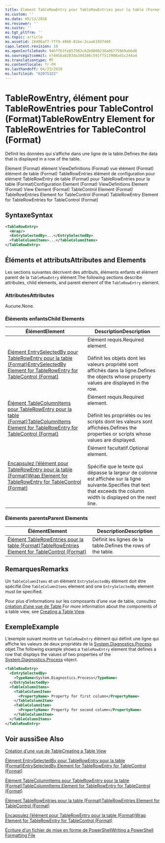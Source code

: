 ```yaml
---
title: Élément TableRowEntry pour TableRowEntries pour la table (Format) | Microsoft Docs
ms.custom: ''
ms.date: 09/13/2016
ms.reviewer: ''
ms.suite: ''
ms.tgt_pltfrm: ''
ms.topic: article
ms.assetid: 18d86af7-7ff9-4968-81be-2caa61937d49
caps.latest.revision: 10
ms.openlocfilehash: 946ffb3fe857503c02b9000238a86775969abbd6
ms.sourcegitcommit: e7445ba8203da304286c591ff513900ad1c244a4
ms.translationtype: MT
ms.contentlocale: fr-FR
ms.lasthandoff: 04/23/2019
ms.locfileid: "62075322"
---
```

# <a name="tablerowentry-element-for-tablerowentries-for-tablecontrol-format"></a><span data-ttu-id="9c737-102">TableRowEntry, élément pour TableRowEntries pour TableControl (Format)</span><span class="sxs-lookup"><span data-stu-id="9c737-102">TableRowEntry Element for TableRowEntries for TableControl (Format)</span></span>

<span data-ttu-id="9c737-103">Définit les données qui s’affiche dans une ligne de la table.</span><span class="sxs-lookup"><span data-stu-id="9c737-103">Defines the data that is displayed in a row of the table.</span></span>

<span data-ttu-id="9c737-104">Élément (Format) élément ViewDefinitions (Format) vue élément (Format) élément de table (Format) TableRowEntries élément de configuration pour élément TableRowEntry de table (Format) pour TableRowEntries pour la table (Format)</span><span class="sxs-lookup"><span data-stu-id="9c737-104">Configuration Element (Format) ViewDefinitions Element (Format) View Element (Format) TableControl Element (Format) TableRowEntries Element for TableControl (Format) TableRowEntry Element for TableRowEntries for TableControl (Format)</span></span>

## <a name="syntax"></a><span data-ttu-id="9c737-105">Syntaxe</span><span class="sxs-lookup"><span data-stu-id="9c737-105">Syntax</span></span>

```xml
<TableRowEntry>
  <Wrap/>
  <EntrySelectedBy>...</EntrySelectedBy>
  <TableColumnItems>...</TableColumnItems>
</TableRowEntry>
```

## <a name="attributes-and-elements"></a><span data-ttu-id="9c737-106">Éléments et attributs</span><span class="sxs-lookup"><span data-stu-id="9c737-106">Attributes and Elements</span></span>

<span data-ttu-id="9c737-107">Les sections suivantes décrivent des attributs, éléments enfants et élément parent de la `TableRowEntry` élément.</span><span class="sxs-lookup"><span data-stu-id="9c737-107">The following sections describe attributes, child elements, and parent element of the `TableRowEntry` element.</span></span>

### <a name="attributes"></a><span data-ttu-id="9c737-108">Attributes</span><span class="sxs-lookup"><span data-stu-id="9c737-108">Attributes</span></span>

<span data-ttu-id="9c737-109">Aucune.</span><span class="sxs-lookup"><span data-stu-id="9c737-109">None.</span></span>

### <a name="child-elements"></a><span data-ttu-id="9c737-110">Éléments enfants</span><span class="sxs-lookup"><span data-stu-id="9c737-110">Child Elements</span></span>

|<span data-ttu-id="9c737-111">Élément</span><span class="sxs-lookup"><span data-stu-id="9c737-111">Element</span></span>|<span data-ttu-id="9c737-112">Description</span><span class="sxs-lookup"><span data-stu-id="9c737-112">Description</span></span>|
|-------------|-----------------|
|[<span data-ttu-id="9c737-113">Élément EntrySelectedBy pour TableRowEntry pour la table (Format)</span><span class="sxs-lookup"><span data-stu-id="9c737-113">EntrySelectedBy Element for TableRowEntry for TableControl (Format)</span></span>](./entryselectedby-element-for-tablerowentry-for-tablecontrol-format.md)|<span data-ttu-id="9c737-114">Élément requis.</span><span class="sxs-lookup"><span data-stu-id="9c737-114">Required element.</span></span><br /><br /> <span data-ttu-id="9c737-115">Définit les objets dont les valeurs propriété sont affichés dans la ligne.</span><span class="sxs-lookup"><span data-stu-id="9c737-115">Defines the objects whose property values are displayed in the row.</span></span>|
|[<span data-ttu-id="9c737-116">Élément TableColumnItems pour TableRowEntry pour la table (Format)</span><span class="sxs-lookup"><span data-stu-id="9c737-116">TableColumnItems Element for TableRowEntry for TableControl (Format)</span></span>](./tablecolumnitems-element-for-tablerowentry-for-tablecontrol-format.md)|<span data-ttu-id="9c737-117">Élément requis.</span><span class="sxs-lookup"><span data-stu-id="9c737-117">Required element.</span></span><br /><br /> <span data-ttu-id="9c737-118">Définit les propriétés ou les scripts dont les valeurs sont affichées.</span><span class="sxs-lookup"><span data-stu-id="9c737-118">Defines the properties or scripts whose values are displayed.</span></span>|
|[<span data-ttu-id="9c737-119">Encapsulez l’élément pour TableRowEntry pour la table (Format)</span><span class="sxs-lookup"><span data-stu-id="9c737-119">Wrap Element for TableRowEntry for TableControl (Format)</span></span>](./wrap-element-for-tablerowentry-for-tablecontrol-format.md)|<span data-ttu-id="9c737-120">Élément facultatif.</span><span class="sxs-lookup"><span data-stu-id="9c737-120">Optional element.</span></span><br /><br /> <span data-ttu-id="9c737-121">Spécifie que le texte qui dépasse la largeur de colonne est affichée sur la ligne suivante.</span><span class="sxs-lookup"><span data-stu-id="9c737-121">Specifies that text that exceeds the column width is displayed on the next line.</span></span>|

### <a name="parent-elements"></a><span data-ttu-id="9c737-122">Éléments parents</span><span class="sxs-lookup"><span data-stu-id="9c737-122">Parent Elements</span></span>

|<span data-ttu-id="9c737-123">Élément</span><span class="sxs-lookup"><span data-stu-id="9c737-123">Element</span></span>|<span data-ttu-id="9c737-124">Description</span><span class="sxs-lookup"><span data-stu-id="9c737-124">Description</span></span>|
|-------------|-----------------|
|[<span data-ttu-id="9c737-125">Élément TableRowEntries pour la table (Format)</span><span class="sxs-lookup"><span data-stu-id="9c737-125">TableRowEntries Element for TableControl (Format)</span></span>](./tablerowentries-element-for-tablecontrol-format.md)|<span data-ttu-id="9c737-126">Définit les lignes de la table.</span><span class="sxs-lookup"><span data-stu-id="9c737-126">Defines the rows of the table.</span></span>|

## <a name="remarks"></a><span data-ttu-id="9c737-127">Remarques</span><span class="sxs-lookup"><span data-stu-id="9c737-127">Remarks</span></span>

<span data-ttu-id="9c737-128">Un `TableColumnItems` et un élément `EntrySelectedBy` élément doit être spécifié.</span><span class="sxs-lookup"><span data-stu-id="9c737-128">One `TableColumnItems` element and one `EntrySelectedBy` element must be specified.</span></span>

<span data-ttu-id="9c737-129">Pour plus d’informations sur les composants d’une vue de table, consultez [création d’une vue de Table](./creating-a-table-view.md).</span><span class="sxs-lookup"><span data-stu-id="9c737-129">For more information about the components of a table view, see [Creating a Table View](./creating-a-table-view.md).</span></span>

## <a name="example"></a><span data-ttu-id="9c737-130">Exemple</span><span class="sxs-lookup"><span data-stu-id="9c737-130">Example</span></span>

<span data-ttu-id="9c737-131">L’exemple suivant montre un `TableRowEntry` élément qui définit une ligne qui affiche les valeurs de deux propriétés de la [System.Diagnostics.Process](/dotnet/api/System.Diagnostics.Process) objet.</span><span class="sxs-lookup"><span data-stu-id="9c737-131">The following example shows a `TableRowEntry` element that defines a row that displays the values of two properties of the [System.Diagnostics.Process](/dotnet/api/System.Diagnostics.Process) object.</span></span>

```xml
<TableRowEntry>
  <EntrySelectedBy>
    <TypeName>System.Diagnostics.Process</TypeName>
  </EntrySelectedBy>
  <TableColumnItems>
    <TableColumnItem>
      <PropertyName> Property for first column</PropertyName>
    </TableColumnItem>
    <TableColumnItem>
      <PropertyName> Property for second column</PropertyName>
    </TableColumnItem>
  </TableColumnItems>
</TableRowEntry>
```

## <a name="see-also"></a><span data-ttu-id="9c737-132">Voir aussi</span><span class="sxs-lookup"><span data-stu-id="9c737-132">See Also</span></span>

[<span data-ttu-id="9c737-133">Création d’une vue de Table</span><span class="sxs-lookup"><span data-stu-id="9c737-133">Creating a Table View</span></span>](./creating-a-table-view.md)

[<span data-ttu-id="9c737-134">Élément EntrySelectedBy pour TableRowEntry pour la table (Format)</span><span class="sxs-lookup"><span data-stu-id="9c737-134">EntrySelectedBy Element for TableRowEntry for TableControl (Format)</span></span>](./entryselectedby-element-for-tablerowentry-for-tablecontrol-format.md)

[<span data-ttu-id="9c737-135">Élément TableColumnItems pour TableRowEntry pour la table (Format)</span><span class="sxs-lookup"><span data-stu-id="9c737-135">TableColumnItems Element for TableRowEntry for TableControl (Format)</span></span>](./tablecolumnitems-element-for-tablerowentry-for-tablecontrol-format.md)

[<span data-ttu-id="9c737-136">Élément TableRowEntries pour la table (Format)</span><span class="sxs-lookup"><span data-stu-id="9c737-136">TableRowEntries Element for TableControl (Format)</span></span>](./tablerowentries-element-for-tablecontrol-format.md)

[<span data-ttu-id="9c737-137">Encapsulez l’élément pour TableRowEntry pour la table (Format)</span><span class="sxs-lookup"><span data-stu-id="9c737-137">Wrap Element for TableRowEntry for TableControl (Format)</span></span>](./wrap-element-for-tablerowentry-for-tablecontrol-format.md)

[<span data-ttu-id="9c737-138">Écriture d’un fichier de mise en forme de PowerShell</span><span class="sxs-lookup"><span data-stu-id="9c737-138">Writing a PowerShell Formatting File</span></span>](./writing-a-powershell-formatting-file.md)
